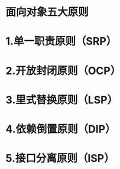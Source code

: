 # 面向对象五大原则
#   1.单一职责原则（SRP）
#   2.开放封闭原则（OCP）
#   3.里式替换原则（LSP）
#   4.依赖倒置原则（DIP）
#   5.接口分离原则（ISP）
